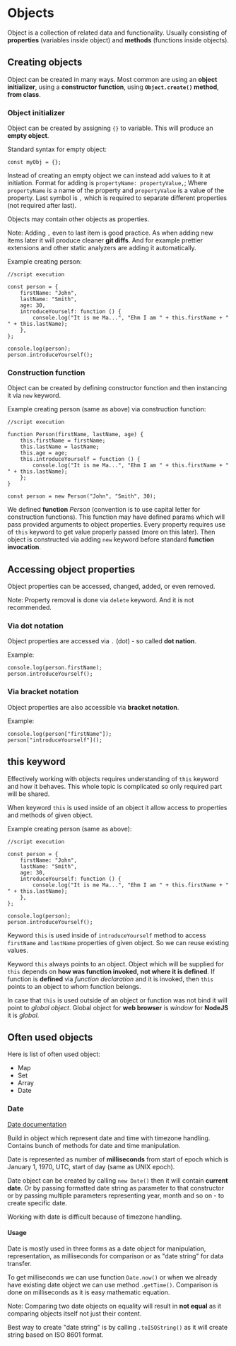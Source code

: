 # Objects

Object is a collection of related data and functionality. Usually consisting of **properties** (variables inside object) and **methods** (functions inside objects).

## Creating objects

Object can be created in many ways. Most common are using an **object initializer**, using a **constructor function**, using **`Object.create()` method**, **from class**.

### Object initializer

Object can be created by assigning `{}` to variable. This will produce an **empty object**.

Standard syntax for empty object:

    const myObj = {};

Instead of creating an empty object we can instead add values to it at initiation. Format for adding is `propertyName: propertyValue,`; Where `propertyName` is a name of the property and `propertyValue` is a value of the property. Last symbol is `,` which is required to separate different properties (not required after last).

Objects may contain other objects as properties.

Note: Adding `,` even to last item is good practice. As when adding new items later it will produce cleaner **git diffs**. And for example prettier extensions and other static analyzers are adding it automatically.

Example creating person:

    //script execution

    const person = {
        firstName: "John",
        lastName: "Smith",
        age: 30,
        introduceYourself: function () {
            console.log("It is me Ma...", "Ehm I am " + this.firstName + " " + this.lastName);
        },
    };

    console.log(person);
    person.introduceYourself();

### Construction function

Object can be created by defining constructor function and then instancing it via `new` keyword.

Example creating person (same as above) via construction function:

    //script execution

    function Person(firstName, lastName, age) {
        this.firstName = firstName;
        this.lastName = lastName;
        this.age = age;
        this.introduceYourself = function () {
            console.log("It is me Ma...", "Ehm I am " + this.firstName + " " + this.lastName);
        };
    }

    const person = new Person("John", "Smith", 30);

We defined **function** _Person_ (convention is to use capital letter for construction functions). This function may have defined params which will pass provided arguments to object properties. Every property requires use of `this` keyword to get value properly passed (more on this later). Then object is constructed via adding `new` keyword before standard **function invocation**.

## Accessing object properties

Object properties can be accessed, changed, added, or even removed.

Note: Property removal is done via `delete` keyword. And it is not recommended.

### Via dot notation

Object properties are accessed via `.` (dot) - so called **dot nation**.

Example:

    console.log(person.firstName);
    person.introduceYourself();

### Via bracket notation

Object properties are also accessible via **bracket notation**.

Example:

    console.log(person["firstName"]);
    person["introduceYourself"]();

## this keyword

Effectively working with objects requires understanding of `this` keyword and how it behaves. This whole topic is complicated so only required part will be shared.

When keyword `this` is used inside of an object it allow access to properties and methods of given object.

Example creating person (same as above):

    //script execution

    const person = {
        firstName: "John",
        lastName: "Smith",
        age: 30,
        introduceYourself: function () {
            console.log("It is me Ma...", "Ehm I am " + this.firstName + " " + this.lastName);
        },
    };

    console.log(person);
    person.introduceYourself();

Keyword `this` is used inside of `introduceYourself` method to access `firstName` and `lastName` properties of given object. So we can reuse existing values.

Keyword `this` always points to an object. Object which will be supplied for `this` depends on **how was function invoked**, **not where it is defined**. If function is **defined** via _function declaration_ and it is invoked, then `this` points to an object to whom function belongs.

In case that `this` is used outside of an object or function was not bind it will point to _global object_. Global object for **web browser** is _window_ for **NodeJS** it is _global_.

## Often used objects

Here is list of often used object:

- Map
- Set
- Array
- Date

### Date

[Date documentation](https://developer.mozilla.org/en-US/docs/Web/JavaScript/Reference/Global_Objects/Date)

Build in object which represent date and time with timezone handling. Contains bunch of methods for date and time manipulation.

Date is represented as number of **milliseconds** from start of epoch which is January 1, 1970, UTC, start of day (same as UNIX epoch).

Date object can be created by calling `new Date()` then it will contain **current date**. Or by passing formatted date string as parameter to that constructor or by passing multiple parameters representing year, month and so on - to create specific date.

Working with date is difficult because of timezone handling.

#### Usage

Date is mostly used in three forms as a date object for manipulation, representation, as milliseconds for comparison or as "date string" for data transfer.

To get milliseconds we can use function `Date.now()` or when we already have existing date object we can use method `.getTime()`. Comparison is done on milliseconds as it is easy mathematic equation.

Note: Comparing two date objects on equality will result in **not equal** as it comparing objects itself not just their content.

Best way to create "date string" is by calling `.toISOString()` as it will create string based on ISO 8601 format.
